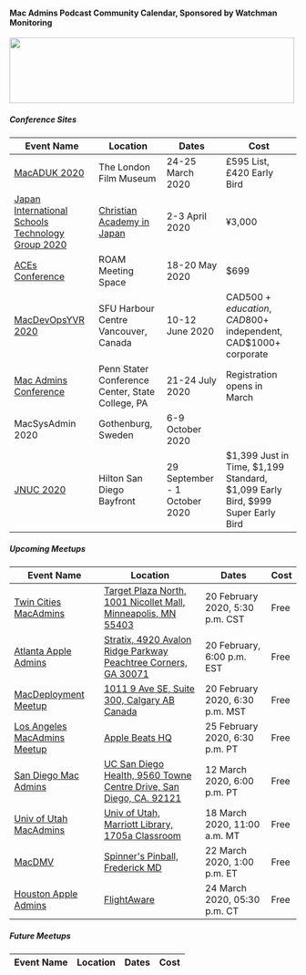 #### Mac Admins Podcast Community Calendar, Sponsored by Watchman Monitoring

[<img src="https://podcast.macadmins.org/wp-content/uploads/2017/06/Watchman-Monitoring-logo-blue.png" alt="" width="500" height="115" />](https://www.watchmanmonitoring.com)

##### Conference Sites

| Event Name | Location | Dates | Cost |
|------------|----------|-------|------|
| [MacADUK 2020](https://macad.uk) | The London Film Museum | 24-25 March 2020 | £595 List, £420 Early Bird |
| [Japan International Schools Technology Group 2020](https://tinyurl.com/JISTG2020Welcome) | [Christian Academy in Japan](https://www.caj.ac.jp/about/contact-access/) | 2-3 April 2020 | ¥3,000 |
| [ACEs Conference](https://acesconf.com) | ROAM Meeting Space | 18-20 May 2020 | $699 |
| [MacDevOpsYVR 2020](https://MDOYVR.com) | SFU Harbour Centre Vancouver, Canada | 10-12 June 2020 | CAD$500+ education, CAD$800+ independent, CAD$1000+ corporate |
| [Mac Admins Conference](https://macadmins.psu.edu/) | Penn Stater Conference Center, State College, PA | 21-24 July 2020 | Registration opens in March |
| MacSysAdmin 2020 | Gothenburg, Sweden | 6-9 October 2020 |  |
| [JNUC 2020](https://www.jamf.com/events/jamf-nation-user-conference/2020/) | Hilton San Diego Bayfront | 29 September - 1 October 2020 | $1,399 Just in Time, $1,199 Standard, $1,099 Early Bird, $999 Super Early Bird |


##### Upcoming Meetups

| Event Name | Location | Dates | Cost |
|------------|----------|-------|------|
| [Twin Cities MacAdmins](https://www.eventbrite.com/e/twin-cities-mac-admins-meetup-at-target-february-20-2020-tickets-92379019133) | [Target Plaza North, 1001 Nicollet Mall, Minneapolis, MN 55403](https://goo.gl/maps/MZJKgScGuaoU1WWs6) | 20 February 2020, 5:30 p.m. CST  | Free |
| [Atlanta Apple Admins](https://www.meetup.com/Atlanta-Apple-Admins/events/268285748/) | [Stratix, 4920 Avalon Ridge Parkway Peachtree Corners, GA 30071](https://goo.gl/maps/oGBu7AUksVanVScs9) | 20 February, 6:00 p.m. EST | Free |
| [MacDeployment Meetup](https://macdeployment.ca) | [1011 9 Ave SE, Suite 300, Calgary AB Canada](https://maps.apple.com/?address=1011%209%20Ave%20SE,%20Calgary%20AB%20T2G%200H7,%20Canada&ll=51.042549,-114.038709) | 20 February 2020, 6:30 p.m. MST | Free |
| [Los Angeles MacAdmins Meetup](https://www.jamf.com/jamf-nation/events/user-groups/333/los-angeles-mac-admins-meet-up) | [Apple Beats HQ](https://goo.gl/maps/MFjL7z9M7bhiymUA9) | 25 February 2020, 6:30 p.m. PT | Free |
[ San Diego Mac Admins](https://www.jamf.com/jamf-nation/events/user-groups/334/san-diego-macadmins) | [UC San Diego Health, 9560 Towne Centre Drive, San Diego, CA. 92121](https://maps.apple.com/?q=32.882161,-117.209944&sll=32.882161,-117.209944&sspn=0.004352,0.007113) | 12 March 2020, 6:00 p.m. PT | Free |
| [Univ of Utah MacAdmins](https://apple.lib.utah.edu) | [Univ of Utah, Marriott Library, 1705a Classroom](https://apple.lib.utah.edu/mac-managers-meeting-directions-1705a/) | 18 March 2020, 11:00 a.m. MT  | Free |
| [MacDMV](https://www.eventbrite.com/e/macdmv-pinball-and-oscars-in-frederick-tickets-97662433969) | [Spinner's Pinball, Frederick MD](https://g.page/SpinnersPinball?share) | 22 March 2020, 1:00 p.m. ET | Free |
| [Houston Apple Admins](https://houstonappleadmins.org/Mar2020-Meetup/) | [FlightAware](https://goo.gl/maps/XQ3wqBddPUP2) | 24 March 2020, 05:30 p.m. CT  | Free |

##### Future Meetups

| Event Name | Location | Dates | Cost |
|------------|----------|-------|------|
